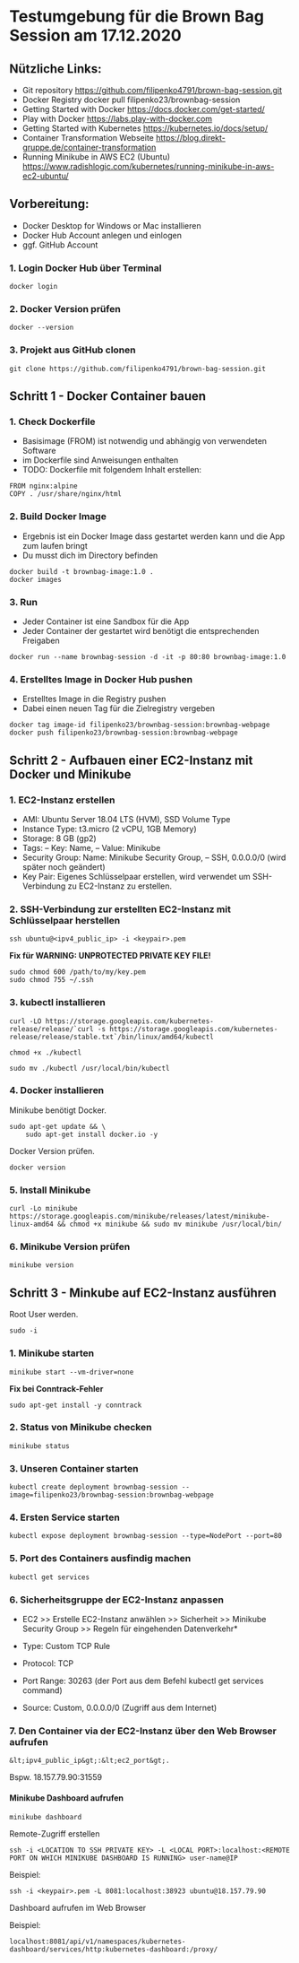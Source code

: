 # Testumgebung für die Brown Bag Session am 17.12.2020

## Nützliche Links:
* Git repository https://github.com/filipenko4791/brown-bag-session.git
* Docker Registry docker pull filipenko23/brownbag-session
* Getting Started with Docker https://docs.docker.com/get-started/
* Play with Docker https://labs.play-with-docker.com
* Getting Started with Kubernetes https://kubernetes.io/docs/setup/
* Container Transformation Webseite https://blog.direkt-gruppe.de/container-transformation
* Running Minikube in AWS EC2 (Ubuntu) https://www.radishlogic.com/kubernetes/running-minikube-in-aws-ec2-ubuntu/

## Vorbereitung: 
* Docker Desktop for Windows or Mac installieren
* Docker Hub Account anlegen und einlogen
* ggf. GitHub Account

### 1. Login Docker Hub über Terminal
```
docker login
```
### 2. Docker  Version prüfen
```
docker --version
```

### 3. Projekt aus GitHub clonen
```
git clone https://github.com/filipenko4791/brown-bag-session.git
```

## Schritt 1 - Docker Container bauen

### 1. Check Dockerfile
* Basisimage (FROM) ist notwendig und abhängig von verwendeten Software
* im Dockerfile sind Anweisungen enthalten
* TODO: Dockerfile mit folgendem Inhalt erstellen:

```
FROM nginx:alpine
COPY . /usr/share/nginx/html
```

### 2. Build Docker Image
* Ergebnis ist ein Docker Image dass gestartet werden kann und die App zum laufen bringt
* Du musst dich im Directory befinden

```
docker build -t brownbag-image:1.0 . 
docker images
```

### 3. Run
* Jeder Container ist eine Sandbox für die App
* Jeder Container der gestartet  wird benötigt die entsprechenden Freigaben

```
docker run --name brownbag-session -d -it -p 80:80 brownbag-image:1.0
```

### 4. Erstelltes Image in Docker Hub pushen
* Erstelltes Image in die Registry pushen
* Dabei einen neuen Tag für die Zielregistry vergeben

```
docker tag image-id filipenko23/brownbag-session:brownbag-webpage
docker push filipenko23/brownbag-session:brownbag-webpage
```

## Schritt 2 - Aufbauen einer EC2-Instanz mit Docker und Minikube

### 1. EC2-Instanz erstellen
* AMI: Ubuntu Server 18.04 LTS (HVM), SSD Volume Type
* Instance Type: t3.micro (2 vCPU, 1GB Memory)
* Storage: 8 GB (gp2)
* Tags: – Key: Name, – Value: Minikube
* Security Group: Name: Minikube Security Group, – SSH, 0.0.0.0/0 (wird später noch geändert)
* Key Pair: Eigenes Schlüsselpaar erstellen, wird verwendet um SSH-Verbindung zu EC2-Instanz zu erstellen.

### 2. SSH-Verbindung zur erstellten EC2-Instanz mit Schlüsselpaar herstellen

```
ssh ubuntu@<ipv4_public_ip> -i <keypair>.pem
```

**Fix für WARNING: UNPROTECTED PRIVATE KEY FILE!**
```
sudo chmod 600 /path/to/my/key.pem
sudo chmod 755 ~/.ssh
```
 
### 3. kubectl installieren

```
curl -LO https://storage.googleapis.com/kubernetes-release/release/`curl -s https://storage.googleapis.com/kubernetes-release/release/stable.txt`/bin/linux/amd64/kubectl
```
```
chmod +x ./kubectl
```
```
sudo mv ./kubectl /usr/local/bin/kubectl
```

### 4. Docker installieren

Minikube benötigt Docker. 
```
sudo apt-get update && \
    sudo apt-get install docker.io -y
````
Docker Version prüfen.    
```
docker version
```    

### 5. Install Minikube
```
curl -Lo minikube https://storage.googleapis.com/minikube/releases/latest/minikube-linux-amd64 && chmod +x minikube && sudo mv minikube /usr/local/bin/
````
### 6. Minikube Version prüfen
```
minikube version
````

## Schritt 3 - Minkube auf EC2-Instanz ausführen

Root User werden.
```
sudo -i
````

### 1. Minikube starten
```
minikube start --vm-driver=none
```

**Fix bei Conntrack-Fehler**
```
sudo apt-get install -y conntrack
```

### 2. Status von Minikube checken
```
minikube status
````

### 3. Unseren Container starten
```
kubectl create deployment brownbag-session --image=filipenko23/brownbag-session:brownbag-webpage
```
### 4. Ersten Service starten 
```
kubectl expose deployment brownbag-session --type=NodePort --port=80
```

### 5. Port des Containers ausfindig machen
```
kubectl get services
````

### 6. Sicherheitsgruppe der EC2-Instanz anpassen

* EC2 >> Erstelle EC2-Instanz anwählen >> Sicherheit >> Minikube Security Group >> Regeln für eingehenden Datenverkehr*

* Type: Custom TCP Rule
* Protocol: TCP
* Port Range: 30263 (der Port aus dem Befehl kubectl get services command)
* Source: Custom, 0.0.0.0/0 (Zugriff aus dem Internet)

### 7. Den Container via der EC2-Instanz über den Web Browser aufrufen
```
&lt;ipv4_public_ip&gt;:&lt;ec2_port&gt;.
````

Bspw. 18.157.79.90:31559



#### Minikube Dashboard aufrufen
```
minikube dashboard   
````
Remote-Zugriff erstellen
```
ssh -i <LOCATION TO SSH PRIVATE KEY> -L <LOCAL PORT>:localhost:<REMOTE PORT ON WHICH MINIKUBE DASHBOARD IS RUNNING> user-name@IP
```   
    
Beispiel:
```
ssh -i <keypair>.pem -L 8081:localhost:38923 ubuntu@18.157.79.90
```
Dashboard aufrufen im Web Browser

Beispiel:
```
localhost:8081/api/v1/namespaces/kubernetes-dashboard/services/http:kubernetes-dashboard:/proxy/
```



